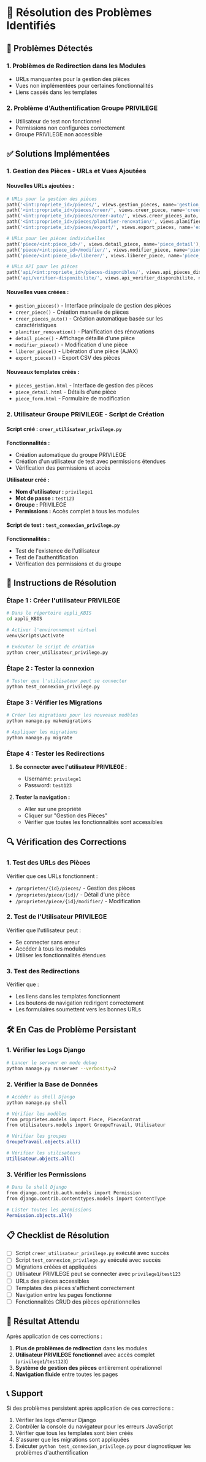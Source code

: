 # 🔧 Résolution des Problèmes Identifiés

## 🚨 Problèmes Détectés

### 1. **Problèmes de Redirection dans les Modules**
- URLs manquantes pour la gestion des pièces
- Vues non implémentées pour certaines fonctionnalités
- Liens cassés dans les templates

### 2. **Problème d'Authentification Groupe PRIVILEGE**
- Utilisateur de test non fonctionnel
- Permissions non configurées correctement
- Groupe PRIVILEGE non accessible

## ✅ Solutions Implémentées

### 1. **Gestion des Pièces - URLs et Vues Ajoutées**

#### **Nouvelles URLs ajoutées :**
```python
# URLs pour la gestion des pièces
path('<int:propriete_id>/pieces/', views.gestion_pieces, name='gestion_pieces'),
path('<int:propriete_id>/pieces/creer/', views.creer_piece, name='creer_piece'),
path('<int:propriete_id>/pieces/creer-auto/', views.creer_pieces_auto, name='creer_pieces_auto'),
path('<int:propriete_id>/pieces/planifier-renovation/', views.planifier_renovation, name='planifier_renovation'),
path('<int:propriete_id>/pieces/export/', views.export_pieces, name='export_pieces'),

# URLs pour les pièces individuelles
path('piece/<int:piece_id>/', views.detail_piece, name='piece_detail'),
path('piece/<int:piece_id>/modifier/', views.modifier_piece, name='piece_modifier'),
path('piece/<int:piece_id>/liberer/', views.liberer_piece, name='piece_liberer'),

# URLs API pour les pièces
path('api/<int:propriete_id>/pieces-disponibles/', views.api_pieces_disponibles, name='api_pieces_disponibles'),
path('api/verifier-disponibilite/', views.api_verifier_disponibilite, name='api_verifier_disponibilite'),
```

#### **Nouvelles vues créées :**
- `gestion_pieces()` - Interface principale de gestion des pièces
- `creer_piece()` - Création manuelle de pièces
- `creer_pieces_auto()` - Création automatique basée sur les caractéristiques
- `planifier_renovation()` - Planification des rénovations
- `detail_piece()` - Affichage détaillé d'une pièce
- `modifier_piece()` - Modification d'une pièce
- `liberer_piece()` - Libération d'une pièce (AJAX)
- `export_pieces()` - Export CSV des pièces

#### **Nouveaux templates créés :**
- `pieces_gestion.html` - Interface de gestion des pièces
- `piece_detail.html` - Détails d'une pièce
- `piece_form.html` - Formulaire de modification

### 2. **Utilisateur Groupe PRIVILEGE - Script de Création**

#### **Script créé :** `creer_utilisateur_privilege.py`

**Fonctionnalités :**
- Création automatique du groupe PRIVILEGE
- Création d'un utilisateur de test avec permissions étendues
- Vérification des permissions et accès

**Utilisateur créé :**
- **Nom d'utilisateur :** `privilege1`
- **Mot de passe :** `test123`
- **Groupe :** PRIVILEGE
- **Permissions :** Accès complet à tous les modules

#### **Script de test :** `test_connexion_privilege.py`

**Fonctionnalités :**
- Test de l'existence de l'utilisateur
- Test de l'authentification
- Vérification des permissions et du groupe

## 🚀 Instructions de Résolution

### **Étape 1 : Créer l'utilisateur PRIVILEGE**

```bash
# Dans le répertoire appli_KBIS
cd appli_KBIS

# Activer l'environnement virtuel
venv\Scripts\activate

# Exécuter le script de création
python creer_utilisateur_privilege.py
```

### **Étape 2 : Tester la connexion**

```bash
# Tester que l'utilisateur peut se connecter
python test_connexion_privilege.py
```

### **Étape 3 : Vérifier les Migrations**

```bash
# Créer les migrations pour les nouveaux modèles
python manage.py makemigrations

# Appliquer les migrations
python manage.py migrate
```

### **Étape 4 : Tester les Redirections**

1. **Se connecter avec l'utilisateur PRIVILEGE :**
   - Username: `privilege1`
   - Password: `test123`

2. **Tester la navigation :**
   - Aller sur une propriété
   - Cliquer sur "Gestion des Pièces"
   - Vérifier que toutes les fonctionnalités sont accessibles

## 🔍 Vérification des Corrections

### **1. Test des URLs des Pièces**

Vérifier que ces URLs fonctionnent :
- `/proprietes/{id}/pieces/` - Gestion des pièces
- `/proprietes/piece/{id}/` - Détail d'une pièce
- `/proprietes/piece/{id}/modifier/` - Modification

### **2. Test de l'Utilisateur PRIVILEGE**

Vérifier que l'utilisateur peut :
- Se connecter sans erreur
- Accéder à tous les modules
- Utiliser les fonctionnalités étendues

### **3. Test des Redirections**

Vérifier que :
- Les liens dans les templates fonctionnent
- Les boutons de navigation redirigent correctement
- Les formulaires soumettent vers les bonnes URLs

## 🛠️ En Cas de Problème Persistant

### **1. Vérifier les Logs Django**

```bash
# Lancer le serveur en mode debug
python manage.py runserver --verbosity=2
```

### **2. Vérifier la Base de Données**

```bash
# Accéder au shell Django
python manage.py shell

# Vérifier les modèles
from proprietes.models import Piece, PieceContrat
from utilisateurs.models import GroupeTravail, Utilisateur

# Vérifier les groupes
GroupeTravail.objects.all()

# Vérifier les utilisateurs
Utilisateur.objects.all()
```

### **3. Vérifier les Permissions**

```bash
# Dans le shell Django
from django.contrib.auth.models import Permission
from django.contrib.contenttypes.models import ContentType

# Lister toutes les permissions
Permission.objects.all()
```

## 📋 Checklist de Résolution

- [ ] Script `creer_utilisateur_privilege.py` exécuté avec succès
- [ ] Script `test_connexion_privilege.py` exécuté avec succès
- [ ] Migrations créées et appliquées
- [ ] Utilisateur PRIVILEGE peut se connecter avec `privilege1`/`test123`
- [ ] URLs des pièces accessibles
- [ ] Templates des pièces s'affichent correctement
- [ ] Navigation entre les pages fonctionne
- [ ] Fonctionnalités CRUD des pièces opérationnelles

## 🎯 Résultat Attendu

Après application de ces corrections :
1. **Plus de problèmes de redirection** dans les modules
2. **Utilisateur PRIVILEGE fonctionnel** avec accès complet (`privilege1`/`test123`)
3. **Système de gestion des pièces** entièrement opérationnel
4. **Navigation fluide** entre toutes les pages

## 📞 Support

Si des problèmes persistent après application de ces corrections :
1. Vérifier les logs d'erreur Django
2. Contrôler la console du navigateur pour les erreurs JavaScript
3. Vérifier que tous les templates sont bien créés
4. S'assurer que les migrations sont appliquées
5. Exécuter `python test_connexion_privilege.py` pour diagnostiquer les problèmes d'authentification
